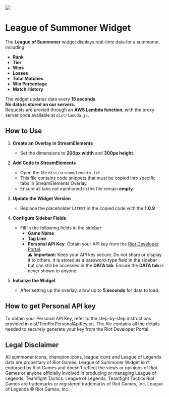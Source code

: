 ![](./example.gif)

# League of Summoner Widget

The **League of Summoner** widget displays real-time data for a summoner, including:

- **Rank**
- **Tier**
- **Wins**
- **Losses**
- **Total Matches**
- **Win Percentage**
- **Match History**

The widget updates data every **15 seconds**.<br />
**No data is stored on our servers.**<br />
Requests are proxied through an **AWS Lambda function**, with the proxy server code available at `dist/lambda.js`.

## How to Use

1. **Create an Overlay in StreamElements**
   - Set the dimensions to **200px width** and **300px height**.

2. **Add Code to StreamElements**
   - Open the file `dist/streamelements.txt`.
   - This file contains code snippets that must be copied into specific tabs in StreamElements Overlay.
   - Ensure all tabs not mentioned in the file remain **empty**.

3. **Update the Widget Version**
   - Replace the placeholder `LATEST` in the copied code with the **1.0.9**

4. **Configure Sidebar Fields**
   - Fill in the following fields in the sidebar:
     - **Game Name**
     - **Tag Line**
     - **Personal API Key**: Obtain your API key from the [Riot Developer Portal](https://developer.riotgames.com/app-type).<br />
       ⚠️ **Important:** Keep your API key secure. Do not share or display it to others. It is stored as a password-type field in the sidebar but can still be accessed in the **DATA tab**. Ensure the **DATA tab** is never shown to anyone.

5. **Initialize the Widget**
   - After setting up the overlay, allow up to **5 seconds** for data to load.

## How to get Personal API key
To obtain your Personal API Key, refer to the step-by-step instructions provided in dist/TextForPersonalApiKey.txt. The file contains all the details needed to securely generate your key from the Riot Developer Portal.

## Legal Disclaimer
All summoner icons, champion icons, league icons and League of Legends data are propertary of Riot Games. League of Summoner Widget isn't endorsed by Riot Games and doesn't reflect the views or opinions of Riot Games or anyone officially involved in producing or managing League of Legends, Teamfight Tactics. League of Legends, Teamfight Tactics Riot Games are trademarks or registered trademarks of Riot Games, Inc. League of Legends © Riot Games, Inc.
